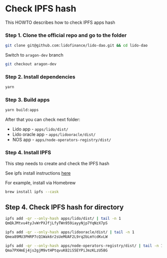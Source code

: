 # Check IPFS hash

This HOWTO describes how to check IPFS apps hash

### Step 1. Clone the official repo and go to the folder

```bash
git clone git@github.com:lidofinance/lido-dao.git && cd lido-dao
```

Switch to `aragon-dev` branch
```bash
git checkout aragon-dev
```

### Step 2. Install dependencies

```bash
yarn
```

### Step 3. Build apps
```bash
yarn build:apps
```

After that you can check next folder:
* Lido app - `apps/lido/dist/`
* Lido oracle app - `apps/lidooracle/dist/`
* NOS app - `apps/node-operators-registry/dist/`

### Step 4. Install IPFS

This step needs to create and check the IPFS hash

See ipfs install instructions [here](https://docs.ipfs.io/install/ipfs-desktop/#ubuntu)

For example, install via Homebrew
```bash
brew install ipfs --cask
```

## Step 4. Check IPFS hash for directory

```bash
ipfs add -qr --only-hash apps/lido/dist/ | tail -n 1
QmQkJMtvu4tyJvWrPXJfjLfyTWn959iayyNjp7YqNzX7pS
```

```bash
ipfs add -qr --only-hash apps/lidooracle/dist/ | tail -n 1
Qmea89MU3PHRP7cQ1Wak6r2sUeMUAF2L9rq2bLmYcdKvLW
```

```bash
ipfs add -qr --only-hash apps/node-operators-registry/dist/ | tail -n 1
Qma7PXHmEj4js2gjM9vtHPtqvuK82iS5EYPiJmzKLzU58G
```

